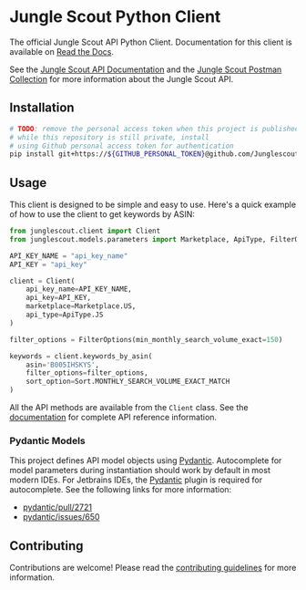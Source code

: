 # Jungle Scout Python Client

The official Jungle Scout API Python Client. Documentation for this client is available
on [Read the Docs](https://jungle-scout-junglescout-python-client.readthedocs-hosted.com).

See the [Jungle Scout API Documentation](https://developer.junglescout.com) and the
[Jungle Scout Postman Collection](https://postman.junglescout.com) for more information about
the Jungle Scout API.

## Installation

```bash
# TODO: remove the personal access token when this project is published to pypi
# while this repository is still private, install
# using Github personal access token for authentication
pip install git+https://${GITHUB_PERSONAL_TOKEN}@github.com/Junglescout/junglescout-python-client.git@main
```

## Usage

This client is designed to be simple and easy to use. Here's a quick example of how to use the client to get
keywords by ASIN:

```python
from junglescout.client import Client
from junglescout.models.parameters import Marketplace, ApiType, FilterOptions, Sort

API_KEY_NAME = "api_key_name"
API_KEY = "api_key"

client = Client(
    api_key_name=API_KEY_NAME,
    api_key=API_KEY,
    marketplace=Marketplace.US,
    api_type=ApiType.JS
)

filter_options = FilterOptions(min_monthly_search_volume_exact=150)

keywords = client.keywords_by_asin(
    asin='B005IHSKYS',
    filter_options=filter_options,
    sort_option=Sort.MONTHLY_SEARCH_VOLUME_EXACT_MATCH
)
```

All the API methods are available from the `Client` class. See
the [documentation](https://jungle-scout-junglescout-python-client.readthedocs-hosted.com) for complete API
reference information.

### Pydantic Models

This project defines API model objects using
[Pydantic](https://docs.pydantic.dev/latest). Autocomplete for model parameters
during instantiation should work by default in most modern IDEs. For Jetbrains
IDEs, the [Pydantic](https://plugins.jetbrains.com/plugin/12861-pydantic) plugin
is required for autocomplete. See the following links for more information:

- [pydantic/pull/2721](https://github.com/pydantic/pydantic/pull/2721)
- [pydantic/issues/650](https://github.com/pydantic/pydantic/issues/650)

## Contributing

Contributions are welcome! Please read the [contributing guidelines](CONTRIBUTING.md) for more information.
